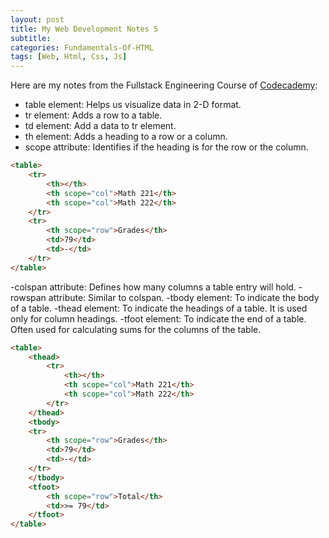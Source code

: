 ```yaml
---
layout: post
title: My Web Development Notes 5
subtitle: 
categories: Fundamentals-Of-HTML
tags: [Web, Html, Css, Js]
---
```


Here are my notes from the Fullstack Engineering Course of [Codecademy](https://www.codecademy.com/):

- table element: Helps us visualize data in 2-D format.
- tr element: Adds a row to a table.
- td element: Add a data to tr element.
- th element: Adds a heading to a row or a column.
- scope attribute: Identifies if the heading is for the row or the column.

```HTML
<table>
    <tr>
        <th></th>
        <th scope="col">Math 221</th>
        <th scope="col">Math 222</th>
    </tr>
    <tr>
        <th scope="row">Grades</th>
        <td>79</td>
        <td>-</td>
    </tr>
</table>
```

-colspan attribute: Defines how many columns a table entry will hold.
-rowspan attribute: Similar to colspan.
-tbody element: To indicate the body of a table.
-thead element: To indicate the headings of a table. It is used only for column headings.
-tfoot element: To indicate the end of a table. Often used for calculating sums for the columns of the table.

```HTML
<table>
    <thead>
        <tr>
            <th></th>
            <th scope="col">Math 221</th>
            <th scope="col">Math 222</th>
        </tr>
    </thead>
    <tbody>
    <tr>
        <th scope="row">Grades</th>
        <td>79</td>
        <td>-</td>
    </tr>
    </tbody>
    <tfoot>
        <th scope="row">Total</th>
        <td>>= 79</td>
    </tfoot>
</table>
```

